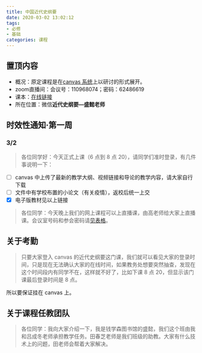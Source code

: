 ```yaml
---
title: 中国近代史纲要
date: 2020-03-02 13:02:12
tags: 
- 必修
- 基础
categories: 课程
---
```


## 置顶内容

- 概况：原定课程是在[canvas 系统](https://oc.sjtu.edu.cn/courses/19250)上以研讨的形式展开。
- zoom直播间：会议号：110968074；密码：62486619
- 课本：[在线链接](https://article.xuexi.cn/articles/pdf/index.html?art_id=17316725698508713684)
- 所在位置：微信**近代史纲要—盛懿老师**

<!--more-->

## 时效性通知·第一周

### 3/2

> 各位同学好：今天正式上课（6 点到 8 点 20），请同学们准时登录，有几件事说明一下：

- [ ] canvas 中上传了最新的教学大纲、视频链接和导论的教学内容，请大家自行下载
- [ ] 文件中有学校布置的小论文（有关疫情），返校后统一上交
- [x] 电子版教材见以上链接

> 各位同学：今天晚上我们的网上课程可以上直播课，由高老师给大家上直播课。会议室号码和参会密码请[见表格](#置顶内容)。

## 关于考勤

> 只要大家登入 canvas 的近代史纲要这门课，我们就可以看见大家的登录时间，只是现在无法确认大家的在线时间，如果教务处想要突然抽查，发现在这个时间段内有同学不在，这样就不好了，比如下课 8 点 20，但显示该门课最后登录时间是 8 点。

所以要保证挂在 canvas 上。

## 关于课程任教团队

> 各位同学：我向大家介绍一下，我是钱学森图书馆的盛懿，我们这个班由我和吕成冬老师承担教学任务。田春芝老师是我们班级的助教。大家有什么技术上的问题，田老师会帮着大家解决。
